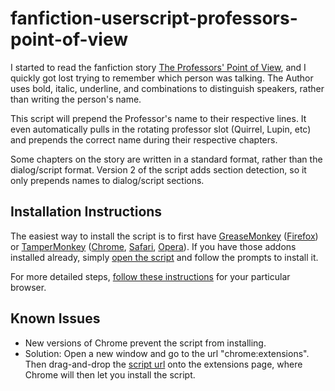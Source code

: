 # fanfiction-userscript-professors-point-of-view

I started to read the fanfiction story [The Professors' Point of View][ff_story], and I quickly got lost trying to remember which person was talking. The Author uses bold, italic, underline, and combinations to distinguish speakers, rather than writing the person's name.

This script will prepend the Professor's name to their respective lines. It even automatically pulls in the rotating professor slot (Quirrel, Lupin, etc) and prepends the correct name during their respective chapters.

Some chapters on the story are written in a standard format, rather than the dialog/script format. Version 2 of the script adds section detection, so it only prepends names to dialog/script sections.

## Installation Instructions
The easiest way to install the script is to first have [GreaseMonkey][greasemonkey] ([Firefox][gm_firefox]) or [TamperMonkey][tampermonkey] ([Chrome][tm_chrome], [Safari][tm_safari], [Opera][tm_opera]). If you have those addons installed already, simply [open the script][script] and follow the prompts to install it.

For more detailed steps, [follow these instructions][instructions] for your particular browser.

[ff_story]: https://www.fanfiction.net/s/7031677
[greasemonkey]: http://www.greasespot.net/
[gm_firefox]: https://addons.mozilla.org/en-us/firefox/addon/greasemonkey/
[tampermonkey]: https://tampermonkey.net/index.php
[tm_chrome]: https://chrome.google.com/webstore/detail/tampermonkey/dhdgffkkebhmkfjojejmpbldmpobfkfo
[tm_safari]: https://tampermonkey.net/index.php?ext=dhdg&browser=safari
[tm_opera]: https://addons.opera.com/en/extensions/details/tampermonkey-beta/
[script]: https://raw.githubusercontent.com/schrauger/fanfiction-userscript-professors-point-of-view/master/fanfiction-userscript-professors-point-of-view.user.js
[instructions]: http://stackapps.com/tags/script/info

## Known Issues
* New versions of Chrome prevent the script from installing.
 * Solution: Open a new window and go to the url "chrome:extensions". Then drag-and-drop the [script url][script] onto the extensions page, where Chrome will then let you install the script.
